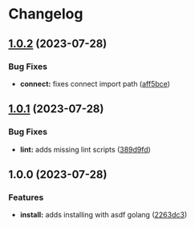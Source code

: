 # Changelog

## [1.0.2](https://github.com/dylanrayboss/asdf-protoc-gen-connect-go/compare/v1.0.1...v1.0.2) (2023-07-28)


### Bug Fixes

* **connect:** fixes connect import path ([aff5bce](https://github.com/dylanrayboss/asdf-protoc-gen-connect-go/commit/aff5bced9d356dcd891e49911c84cb977ed2c662))

## [1.0.1](https://github.com/dylanrayboss/asdf-protoc-gen-connect-go/compare/v1.0.0...v1.0.1) (2023-07-28)


### Bug Fixes

* **lint:** adds missing lint scripts ([389d9fd](https://github.com/dylanrayboss/asdf-protoc-gen-connect-go/commit/389d9fdddad04996f4ddb82bd7bd2cb946e3742d))

## 1.0.0 (2023-07-28)


### Features

* **install:** adds installing with asdf golang ([2263dc3](https://github.com/dylanrayboss/asdf-protoc-gen-connect-go/commit/2263dc333169a10c8d702c2e75c621bc8463b9f9))
